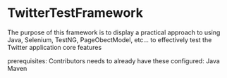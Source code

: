 # TwitterTestFramework
The purpose of this framework is to display a practical approach to using Java, Selenium, TestNG, PageObectModel, etc... to effectively test the Twitter application core features 

prerequisites: 
Contributors needs to already have these configured:
Java
Maven
